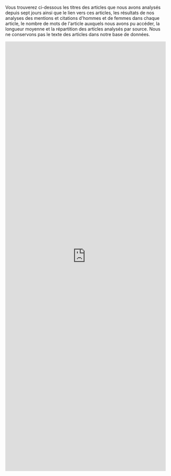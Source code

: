 Vous trouverez ci-dessous les titres des articles que nous avons analysés depuis sept jours ainsi que le lien vers ces articles, les résultats de nos analyses des mentions et citations d'hommes et de femmes dans chaque article, le nombre de mots de l'article auxquels nous avons pu accéder, la longueur moyenne et la répartition des articles analysés par source. Nous ne conservons pas le texte des articles dans notre base de données.

<div align=center>
<iframe
width="100%"
height="1350"
frameBorder="0"
scrolling="no"
src ="http://127.0.0.1:8088/superset/dashboard/13/?native_filters_key=G2W5KaCwc1IohgP-_uMSUwoQnRZZkiKsm0d2Cp36_GueBPt4D-0Y6ARiT06d66VW&expand_filters=0&standalone=3&show_filters=1"
>
</iframe>
</div>

